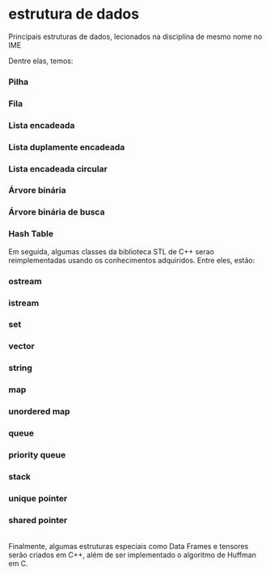 # estrutura de dados
Principais estruturas de dados, lecionados na disciplina de mesmo nome no IME

Dentre elas, temos:

### Pilha
### Fila
### Lista encadeada
### Lista duplamente encadeada
### Lista encadeada circular
### Árvore binária
### Árvore binária de busca
### Hash Table
Em seguida, algumas classes da biblioteca STL de C++ serao reimplementadas usando os conhecimentos adquiridos. Entre eles, estão:

### ostream
### istream
### set
### vector
### string
### map
### unordered map
### queue
### priority queue
### stack
### unique pointer
### shared pointer
 <br> Finalmente, algumas estruturas especiais como Data Frames e tensores serão criados em C++, além de ser implementado o algoritmo de Huffman em C.
